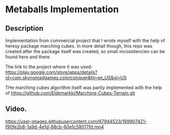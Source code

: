 # Metaballs Implementation

## Description

Implementation from commercial project that I wrote myself with the help of heresy package marching cubes.
In more detail though, this repo was created after the package itself was created, so small incosistencies can be found here and there.

The link to the project where it was used: https://play.google.com/store/apps/details?id=com.skynomadgames.colorconquer&hl=en_US&gl=US

THe marching cubes algorithm itself was partly implemented with the help of https://github.com/Eldemarkki/Marching-Cubes-Terrain.git

## Video.

https://user-images.githubusercontent.com/67944523/199907421-f90fe2b8-1a9d-4e1d-88cb-60e1c58017fd.mp4
